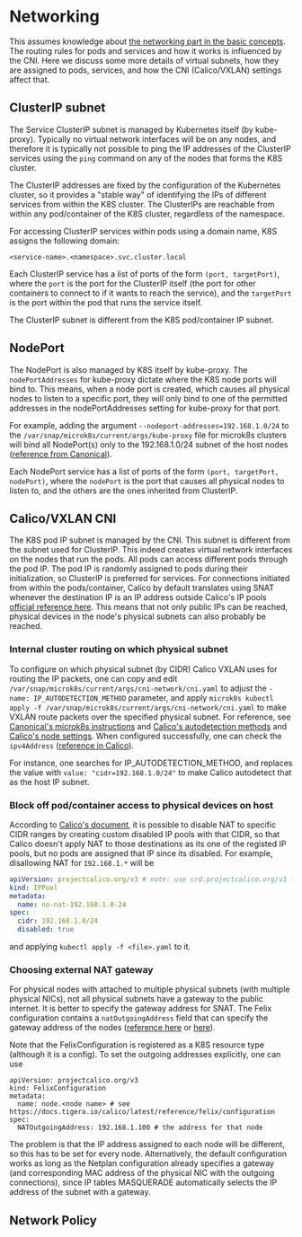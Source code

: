 # Networking

This assumes knowledge about [the networking part in the basic concepts](concepts.md#network). The routing rules for pods and services and how it works is influenced by the CNI. Here we discuss some more details of virtual subnets, how they are assigned to pods, services, and how the CNI (Calico/VXLAN) settings affect that.

## ClusterIP subnet
The Service ClusterIP subnet is managed by Kubernetes itself (by kube-proxy). Typically no virtual network interfaces will be on any nodes, and therefore it is typically not possible to ping the IP addresses of the ClusterIP services using the `ping` command on any of the nodes that forms the K8S cluster.

The ClusterIP addresses are fixed by the configuration of the Kubernetes cluster, so it provides a "stable way" of identifying the IPs of different services from within the K8S cluster. The ClusterIPs are reachable from within any pod/container of the K8S cluster, regardless of the namespace.

For accessing ClusterIP services within pods using a domain name, K8S assigns the following domain:
```
<service-name>.<namespace>.svc.cluster.local
```

Each ClusterIP service has a list of ports of the form `(port, targetPort)`, where the `port` is the port for the ClusterIP itself (the port for other containers to connect to if it wants to reach the service), and the `targetPort` is the port within the pod that runs the service itself.

The ClusterIP subnet is different from the K8S pod/container IP subnet.

## NodePort
The NodePort is also managed by K8S itself by kube-proxy. The `nodePortAddresses` for kube-proxy dictate where the K8S node ports will bind to. This means, when a node port is created, which causes all physical nodes to listen to a specific port, they will only bind to one of the permitted addresses in the nodePortAddresses setting for kube-proxy for that port.

For example, adding the argument `--nodeport-addresses=192.168.1.0/24` to the `/var/snap/microk8s/current/args/kube-proxy` file for microk8s clusters will bind all NodePort(s) only to the 192.168.1.0/24 subnet of the host nodes ([reference from Canonical](https://microk8s.io/docs/configure-host-interfaces#nodeport-services)).

Each NodePort service has a list of ports of the form `(port, targetPort, nodePort)`, where the `nodePort` is the port that causes all physical nodes to listen to, and the others are the ones inherited from ClusterIP.

## Calico/VXLAN CNI
The K8S pod IP subnet is managed by the CNI. This subnet is different from the subnet used for ClusterIP. This indeed creates virtual network interfaces on the nodes that run the pods. All pods can access different pods through the pod IP. The pod IP is randomly assigned to pods during their initialization, so ClusterIP is preferred for services. For connections initiated from within the pods/container, Calico by default translates using SNAT whenever the destination IP is an IP address outside Calico's IP pools [official reference here](https://docs.tigera.io/calico/latest/networking/configuring/workloads-outside-cluster). This means that not only public IPs can be reached, physical devices in the node's physical subnets can also probably be reached.

### Internal cluster routing on which physical subnet

To configure on which physical subnet (by CIDR) Calico VXLAN uses for routing the IP packets, one can copy and edit `/var/snap/microk8s/current/args/cni-network/cni.yaml` to adjust the `- name: IP_AUTODETECTION_METHOD` parameter, and apply `microk8s kubectl apply -f /var/snap/microk8s/current/args/cni-network/cni.yaml` to make VXLAN route packets over the specified physical subnet. For reference, see [Canonical's microk8s instructions](https://microk8s.io/docs/configure-host-interfaces#calico-vxlan-interface) and [Calico's autodetection methods](https://docs.tigera.io/calico/latest/networking/ipam/ip-autodetection#disable-autodetection) and [Calico's node settings](https://docs.tigera.io/calico/latest/reference/configure-calico-node#ip-autodetection-methods). When configured successfully, one can check the `ipv4Address` ([reference in Calico](https://docs.tigera.io/calico/latest/reference/resources/node)).

For instance, one searches for IP_AUTODETECTION_METHOD, and replaces the value with `value: "cidr=192.168.1.0/24"` to make Calico autodetect that as the host IP subnet.

### Block off pod/container access to physical devices on host
According to [Calico's document](https://docs.tigera.io/calico/latest/networking/configuring/workloads-outside-cluster#use-additional-ip-pools-to-specify-addresses-that-can-be-reached-without-nat), it is possible to disable NAT to specific CIDR ranges by creating custom disabled IP pools with that CIDR, so that Calico doesn't apply NAT to those destinations as its one of the registed IP pools, but no pods are assigned that IP since its disabled. For example, disallowing NAT for `192.168.1.*` will be
```yaml
apiVersion: projectcalico.org/v3 # note: use crd.projectcalico.org/v1 for microk8s
kind: IPPool
metadata:
  name: no-nat-192.168.1.0-24
spec:
  cidr: 192.168.1.0/24
  disabled: true
```
and applying `kubectl apply -f <file>.yaml` to it.

### Choosing external NAT gateway
For physical nodes with attached to multiple physical subnets (with multiple physical NICs), not all physical subnets have a gateway to the public internet. It is better to specify the gateway address for SNAT. The Felix configuration contains a `natOutgoingAddress` field that can specify the gateway address of the nodes ([reference here](https://docs.tigera.io/calico/latest/reference/resources/felixconfig#data-plane-common) or [here](https://docs.tigera.io/calico/latest/reference/felix/configuration#data-plane-common)). 

Note that the FelixConfiguration is registered as a K8S resource type (although it is a config). To set the outgoing addresses explicitly, one can use
```
apiVersion: projectcalico.org/v3
kind: FelixConfiguration
metadata:
  name: node.<node name> # see https://docs.tigera.io/calico/latest/reference/felix/configuration
spec:
  NATOutgoingAddress: 192.168.1.100 # the address for that node
```

The problem is that the IP address assigned to each node will be different, so this has to be set for every node. Alternatively, the default configuration works as long as the Netplan configuration already specifies a gateway (and corresponding MAC address of the physical NIC with the outgoing connections), since IP tables MASQUERADE automatically selects the IP address of the subnet with a gateway.
## Network Policy

